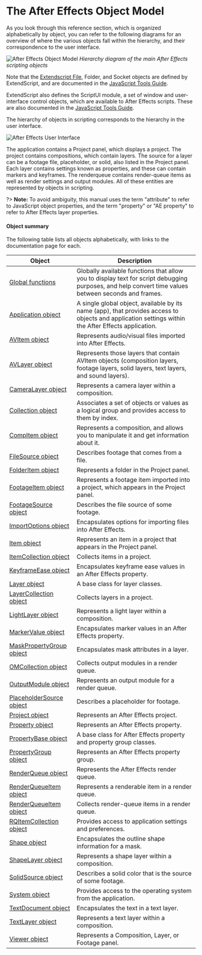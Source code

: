 # The After Effects Object Model

As you look through this reference section, which is organized alphabetically by object, you can refer to the following diagrams for an overview of where the various objects fall within the hierarchy, and their correspondence to the user interface.

![After Effects Object Model](../_static/objectmodel.png "After Effects Object Model")
*Hierarchy diagram of the main After Effects scripting objects*

Note that the [Extendscript File](https://extendscript.docsforadobe.dev/file-system-access/file-object.html), Folder, and Socket objects are defined by ExtendScript, and are documented in the [JavaScript Tools Guide](https://extendscript.docsforadobe.dev/).

ExtendScript also defines the ScriptUI module, a set of window and user-interface control objects, which are available to After Effects scripts. These are also documented in the [JavaScript Tools Guide](https://extendscript.docsforadobe.dev/).

The hierarchy of objects in scripting corresponds to the hierarchy in the user interface.

![After Effects User Interface](../_static/application.png "After Effects User Interface")

The application contains a Project panel, which displays a project. The project contains compositions, which contain layers. The source for a layer can be a footage file, placeholder, or solid, also listed in the Project panel. Each layer contains settings known as properties, and these can contain markers and keyframes. The renderqueue contains render-queue items as well as render settings and output modules. All of these entities are represented by objects in scripting.

?> **Note:** To avoid ambiguity, this manual uses the term "attribute" to refer to JavaScript object properties, and the term "property" or "AE property" to refer to After Effects layer properties.

#### Object summary

The following table lists all objects alphabetically, with links to the documentation page for each.

|                             Object                             |                                                                     Description                                                                     |
| -------------------------------------------------------------- | --------------------------------------------------------------------------------------------------------------------------------------------------- |
| [Global functions](../general/globals.md)                      | Globally available functions that allow you to display text for script debugging purposes, and help convert time values between seconds and frames. |
| [Application object](../general/application.md)                | A single global object, available by its name (app), that provides access to objects and application settings within the After Effects application. |
| [AVItem object](../items/avitem.md)                            | Represents audio/visual files imported into After Effects.                                                                                          |
| [AVLayer object](../layers/avlayer.md)                         | Represents those layers that contain AVItem objects (composition layers, footage layers, solid layers, text layers, and sound layers).              |
| [CameraLayer object](../layers/cameralayer.md)                 | Represents a camera layer within a composition.                                                                                                     |
| [Collection object](../other/collection.md)                    | Associates a set of objects or values as a logical group and provides access to them by index.                                                      |
| [CompItem object](../items/compitem.md)                        | Represents a composition, and allows you to manipulate it and get information about it.                                                             |
| [FileSource object](../sources/filesource.md)                  | Describes footage that comes from a file.                                                                                                           |
| [FolderItem object](../items/folderitem.md)                    | Represents a folder in the Project panel.                                                                                                           |
| [FootageItem object](../items/footageitem.md)                  | Represents a footage item imported into a project, which appears in the Project panel.                                                              |
| [FootageSource object](../sources/footagesource.md)            | Describes the file source of some footage.                                                                                                          |
| [ImportOptions object](../other/importoptions.md)              | Encapsulates options for importing files into After Effects.                                                                                        |
| [Item object](../items/item.md)                                | Represents an item in a project that appears in the Project panel.                                                                                  |
| [ItemCollection object](../items/itemcollection.md)            | Collects items in a project.                                                                                                                        |
| [KeyframeEase object](../other/keyframeease.md)                | Encapsulates keyframe ease values in an After Effects property.                                                                                     |
| [Layer object](../layers/layer.md)                             | A base class for layer classes.                                                                                                                     |
| [LayerCollection object](../layers/layercollection.md)         | Collects layers in a project.                                                                                                                       |
| [LightLayer object](../layers/lightlayer.md)                   | Represents a light layer within a composition.                                                                                                      |
| [MarkerValue object](../other/markervalue.md)                  | Encapsulates marker values in an After Effects property.                                                                                            |
| [MaskPropertyGroup object](../properties/maskpropertygroup.md) | Encapsulates mask attributes in a layer.                                                                                                            |
| [OMCollection object](../renderqueue/omcollection.md)          | Collects output modules in a render queue.                                                                                                          |
| [OutputModule object](../renderqueue/outputmodule.md)          | Represents an output module for a render queue.                                                                                                     |
| [PlaceholderSource object](../sources/placeholdersource.md)    | Describes a placeholder for footage.                                                                                                                |
| [Project object](../general/project.md)                        | Represents an After Effects project.                                                                                                                |
| [Property object](../properties/property.md)                   | Represents an After Effects property.                                                                                                               |
| [PropertyBase object](../properties/propertybase.md)           | A base class for After Effects property and property group classes.                                                                                 |
| [PropertyGroup object](../properties/propertygroup.md)         | Represents an After Effects property group.                                                                                                         |
| [RenderQueue object](../renderqueue/renderqueue.md)            | Represents the After Effects render queue.                                                                                                          |
| [RenderQueueItem object](../renderqueue/renderqueueitem.md)    | Represents a renderable item in a render queue.                                                                                                     |
| [RenderQueueItem object](../renderqueue/renderqueueitem.md)    | Collects render-queue items in a render queue.                                                                                                      |
| [RQItemCollection object](../renderqueue/rqitemcollection.md)  | Provides access to application settings and preferences.                                                                                            |
| [Shape object](../other/shape.md)                              | Encapsulates the outline shape information for a mask.                                                                                              |
| [ShapeLayer object](../layers/shapelayer.md)                   | Represents a shape layer within a composition.                                                                                                      |
| [SolidSource object](../sources/solidsource.md)                | Describes a solid color that is the source of some footage.                                                                                         |
| [System object](../general/system.md)                          | Provides access to the operating system from the application.                                                                                       |
| [TextDocument object](../text/textdocument.md)                 | Encapsulates the text in a text layer.                                                                                                              |
| [TextLayer object](../layers/textlayer.md)                     | Represents a text layer within a composition.                                                                                                       |
| [Viewer object](../other/viewer.md)                            | Represents a Composition, Layer, or Footage panel.                                                                                                  |
